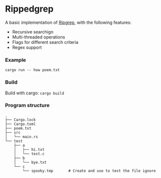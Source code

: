 # Rippedgrep

A basic implementation of [Ripgrep](https://github.com/BurntSushi/ripgrep), with the following features:
- Recursive searchign
- Multi-threaded operations
- Flags for different search criteria
- Regex support

### Example
```cargo run -- how poem.txt```

### Build
Build with cargo:
```cargo build```

### Program structure
```
.
├── Cargo.lock
├── Cargo.toml
├── poem.txt
├── src
│   └── main.rs
└── test
    ├── a
    │   ├── hi.txt
    │   └── test.c
    ├── b
    │   └── bye.txt
    └── c
        └── spooky.tmp       # Create and use to test the file ignore
```

